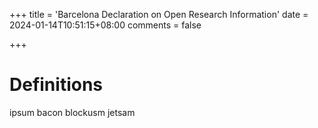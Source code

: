 +++
title = 'Barcelona Declaration on Open Research Information'
date = 2024-01-14T10:51:15+08:00
comments = false

+++

# Definitions

ipsum bacon blockusm jetsam